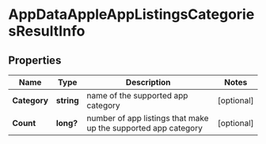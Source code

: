 # AppDataAppleAppListingsCategoriesResultInfo


## Properties

| Name | Type | Description | Notes |
|------------ | ------------- | ------------- | -------------|
**Category** | **string** | name of the supported app category |[optional]|
**Count** | **long?** | number of app listings that make up the supported app category |[optional]|